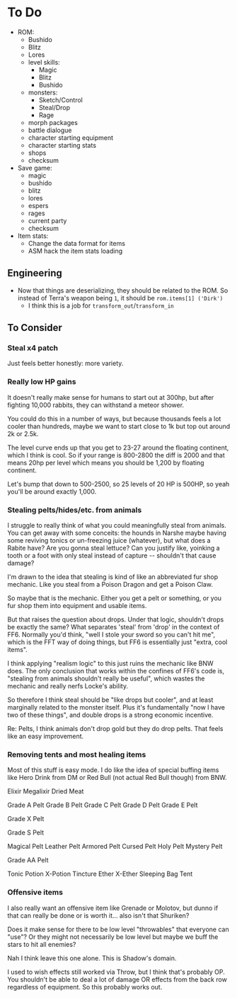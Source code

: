 # To Do

- ROM:
  - Bushido
  - Blitz
  - Lores
  - level skills:
    - Magic
    - Blitz
    - Bushido
  - monsters:
    - Sketch/Control
    - Steal/Drop
    - Rage
  - morph packages
  - battle dialogue
  - character starting equipment
  - character starting stats
  - shops
  - checksum
- Save game:
  - magic
  - bushido
  - blitz
  - lores
  - espers
  - rages
  - current party
  - checksum
- Item stats:
  - Change the data format for items
  - ASM hack the item stats loading

## Engineering

- Now that things are deserializing, they should be related to the ROM.  So
  instead of Terra's weapon being `1`, it should be `rom.items[1] ('Dirk')`
  - I think this is a job for `transform_out`/`transform_in`

## To Consider

### Steal x4 patch

Just feels better honestly: more variety.

### Really low HP gains

It doesn't really make sense for humans to start out at 300hp, but after
fighting 10,000 rabbits, they can withstand a meteor shower.

You could do this in a number of ways, but because thousands feels a lot cooler
than hundreds, maybe we want to start close to 1k but top out around 2k or 2.5k.

The level curve ends up that you get to 23-27 around the floating continent,
which I think is cool. So if your range is 800-2800 the diff is 2000 and that
means 20hp per level which means you should be 1,200 by floating continent.

Let's bump that down to 500-2500, so 25 levels of 20 HP is 500HP, so yeah
you'll be around exactly 1,000.

### Stealing pelts/hides/etc. from animals

I struggle to really think of what you could meaningfully steal from animals.
You can get away with some conceits: the hounds in Narshe maybe having some
reviving tonics or un-freezing juice (whatever), but what does a Rabite have?
Are you gonna steal lettuce?  Can you justify like, yoinking a tooth or a foot
with only steal instead of capture -- shouldn't that cause damage?

I'm drawn to the idea that stealing is kind of like an abbreviated fur shop
mechanic.  Like you steal from a Poison Dragon and get a Poison Claw.

So maybe that is the mechanic.  Either you get a pelt or something, or you fur
shop them into equipment and usable items.

But that raises the question about drops.  Under that logic, shouldn't drops be
exactly the same?  What separates 'steal' from 'drop' in the context of FF6.
Normally you'd think, "well I stole your sword so you can't hit me", which is
the FFT way of doing things, but FF6 is essentially just "extra, cool items".

I think applying "realism logic" to this just ruins the mechanic like BNW does.
The only conclusion that works within the confines of FF6's code is, "stealing
from animals shouldn't really be useful", which wastes the mechanic and really
nerfs Locke's ability.

So therefore I think steal should be "like drops but cooler", and at least
marginally related to the monster itself.  Plus it's fundamentally "now I have
two of these things", and double drops is a strong economic incentive.

Re: Pelts, I think animals don't drop gold but they do drop pelts.  That feels
like an easy improvement.

### Removing tents and most healing items

Most of this stuff is easy mode.  I do like the idea of special buffing items
like Hero Drink from DM or Red Bull (not actual Red Bull though) from BNW.

Elixir
Megalixir
Dried Meat

Grade A Pelt
Grade B Pelt
Grade C Pelt
Grade D Pelt
Grade E Pelt

Grade X Pelt

Grade S Pelt

Magical Pelt
Leather Pelt
Armored Pelt
Cursed Pelt
Holy Pelt
Mystery Pelt

Grade AA Pelt

Tonic
Potion
X-Potion
Tincture
Ether
X-Ether
Sleeping Bag
Tent

### Offensive items

I also really want an offensive item like Grenade or Molotov, but dunno if that
can really be done or is worth it... also isn't that Shuriken?

Does it make sense for there to be low level "throwables" that everyone can
"use"?  Or they might not necessarily be low level but maybe we buff the stars
to hit all enemies?

Nah I think leave this one alone.  This is Shadow's domain.

I used to wish effects still worked via Throw, but I think that's probably OP.
You shouldn't be able to deal a lot of damage OR effects from the back row
regardless of equipment.  So this probably works out.
